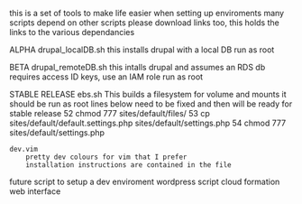 this is a set of tools to make life easier when setting up enviroments
many scripts depend on other scripts please download links too, this holds
the links to the various dependancies

ALPHA
    drupal_localDB.sh
        this installs drupal with a local DB
        run as root

BETA
    drupal_remoteDB.sh
        this intalls drupal and assumes an RDS db
        requires access ID keys, use an IAM role
        run as root

STABLE RELEASE
    ebs.sh
        This builds a filesystem for volume and mounts it
        should be run as root
        lines below need to be fixed and then will be ready for stable release
         52 chmod 777 sites/default/files/
         53 cp sites/default/default.settings.php sites/default/settings.php
         54 chmod 777 sites/default/settings.php 


    dev.vim
        pretty dev colours for vim that I prefer
        installation instructions are contained in the file

future
    script to setup a dev enviroment
    wordpress script
    cloud formation web interface
